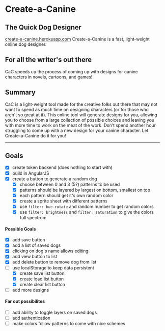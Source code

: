 # Create-a-Canine #

## The Quick Dog Designer ##
  [create-a-canine.herokuapp.com](https://create-a-canine.herokuapp.com/ "Create-a-Canine")
  Create-a-Canine is a fast, light-weight online dog designer.

## For all the writer's out there ##
  CaC speeds up the process of coming up with designs for canine characters in novels, cartoons, and games!

## Summary ##
  CaC is a light-weight tool made for the creative folks out there that may not want to spend as much time on designing characters (or for those who aren't so great at it). This online tool will generate designs for you, allowing you to choose from a large collection of possible choices and leaving you with more time to work on the meat of the work. Don't spend another hour struggling to come up with a new design for your canine character. Let Create-a-Canine do it for you!

  ---

## Goals ##
- [X] create token backend (does nothing to start with)
- [X] build in AngularJS
- [X] create a button to generate a random dog
  - [X] choose between 0 and 3 (5?) patterns to be used
  - [X] patterns should be layered by largest on bottom, smallest on top
  - [X] each pattern should get it's own random color
  - [X] create a sprite sheet with different patterns
  - [X] use `filter: hue-rotate` and random number to get random colors
  - [X] use `filter: brightness` and `filter: saturation` to give the colors full spectrum

#### Possible Goals ####
- [X] add save button
- [X] add a list of saved dogs
- [X] clicking on dog's name allows editing
- [X] add view button to list
- [X] add delete button to remove dog from list
- [ ] use localStorage to keep data persistent
  - [X] create save list button
  - [X] create load list button
  - [X] create clear list button

- [ ] add more designs

#### Far out possibilites ####
- [ ] add ability to toggle layers on saved dogs
- [ ] add authentication
- [ ] make colors follow patterns to come with nice schemes
